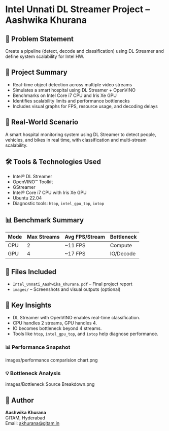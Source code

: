 # Intel Unnati DL Streamer Project – Aashwika Khurana

## 🎯 Problem Statement
Create a pipeline (detect, decode and classification) using DL Streamer and define system scalability for Intel HW.

## 🚀 Project Summary
- Real-time object detection across multiple video streams
- Simulates a smart hospital using DL Streamer + OpenVINO
- Benchmarks on Intel Core i7 CPU and Iris Xe GPU
- Identifies scalability limits and performance bottlenecks
- Includes visual graphs for FPS, resource usage, and decoding delays

## 🏥 Real-World Scenario
A smart hospital monitoring system using DL Streamer to detect people, vehicles, and bikes in real time, with classification and multi-stream scalability.

## 🛠️ Tools & Technologies Used
- Intel® DL Streamer
- OpenVINO™ Toolkit
- GStreamer
- Intel® Core i7 CPU with Iris Xe GPU
- Ubuntu 22.04
- Diagnostic tools: `htop`, `intel_gpu_top`, `iotop`

## 📊 Benchmark Summary

| Mode | Max Streams | Avg FPS/Stream | Bottleneck |
|------|-------------|----------------|------------|
| CPU  | 2           | ~11 FPS        | Compute    |
| GPU  | 4           | ~17 FPS        | IO/Decode  |

## 📎 Files Included
- `Intel_Unnati_Aashwika_Khurana.pdf` – Final project report
- `images/` – Screenshots and visual outputs (optional)

## 🧠 Key Insights
- DL Streamer with OpenVINO enables real-time classification.
- CPU handles 2 streams, GPU handles 4.
- IO becomes bottleneck beyond 4 streams.
- Tools like `htop`, `intel_gpu_top`, and `iotop` help diagnose performance.

### 📊 Performance Snapshot

images/performance comparision chart.png

### 💡 Bottleneck Analysis

images/Bottleneck Source Breakdown.png


## 👤 Author
**Aashwika Khurana**  
GITAM, Hyderabad  
Email: akhurana@gitam.in

